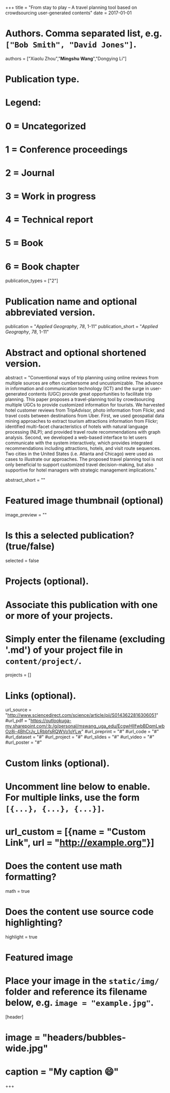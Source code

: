 +++
title = "From stay to play – A travel planning tool based on crowdsourcing user-generated contents"
date = 2017-01-01

# Authors. Comma separated list, e.g. `["Bob Smith", "David Jones"]`.
authors = ["Xiaolu Zhou","**Mingshu Wang**","Dongying Li"]

# Publication type.
# Legend:
# 0 = Uncategorized
# 1 = Conference proceedings
# 2 = Journal
# 3 = Work in progress
# 4 = Technical report
# 5 = Book
# 6 = Book chapter
publication_types = ["2"]

# Publication name and optional abbreviated version.
publication = "*Applied Geography*, *78*, 1-11"
publication_short = "*Applied Geography*, *78*, 1-11"

# Abstract and optional shortened version.
abstract = "Conventional ways of trip planning using online reviews from multiple sources are often cumbersome and uncustomizable. The advance in information and communication technology (ICT) and the surge in user-generated contents (UGC) provide great opportunities to facilitate trip planning. This paper proposes a travel-planning tool by crowdsourcing multiple UGCs to provide customized information for tourists. We harvested hotel customer reviews from TripAdvisor, photo information from Flickr, and travel costs between destinations from Uber. First, we used geospatial data mining approaches to extract tourism attractions information from Flickr; identified multi-facet characteristics of hotels with natural language processing (NLP); and provided travel route recommendations with graph analysis. Second, we developed a web-based interface to let users communicate with the system interactively, which provides integrated recommendations including attractions, hotels, and visit route sequences. Two cities in the United States (i.e. Atlanta and Chicago) were used as cases to illustrate our approaches. The proposed travel planning tool is not only beneficial to support customized travel decision-making, but also supportive for hotel managers with strategic management implications."

abstract_short = ""

# Featured image thumbnail (optional)
image_preview = ""

# Is this a selected publication? (true/false)
selected = false

# Projects (optional).
#   Associate this publication with one or more of your projects.
#   Simply enter the filename (excluding '.md') of your project file in `content/project/`.

projects = []

# Links (optional).
url_source = "http://www.sciencedirect.com/science/article/pii/S0143622816306051"
#url_pdf = "https://outlookuga-my.sharepoint.com/:b:/g/personal/mswang_uga_edu/EcgwHIlfwbBDqmLwbOz8i-4BhCrJv_LRbbfsRQWVo1oYLw"
#url_preprint = "#"
#url_code = "#"
#url_dataset = "#"
#url_project = "#"
#url_slides = "#"
#url_video = "#"
#url_poster = "#"

# Custom links (optional).
#   Uncomment line below to enable. For multiple links, use the form `[{...}, {...}, {...}]`.
# url_custom = [{name = "Custom Link", url = "http://example.org"}]

# Does the content use math formatting?
math = true

# Does the content use source code highlighting?
highlight = true

# Featured image
# Place your image in the `static/img/` folder and reference its filename below, e.g. `image = "example.jpg"`.
[header]
# image = "headers/bubbles-wide.jpg"
# caption = "My caption :smile:"

+++

